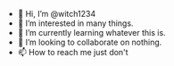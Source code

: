 - 👋 Hi, I’m @witch1234
- 👀 I’m interested in many things.
- 🌱 I’m currently learning whatever this is.
- 💞️ I’m looking to collaborate on nothing.
- 📫 How to reach me just don't

<!---
witch1234/witch1234 is a ✨ special ✨ repository because its `README.md` (this file) appears on your GitHub profile.
You can click the Preview link to take a look at your changes.
--->
